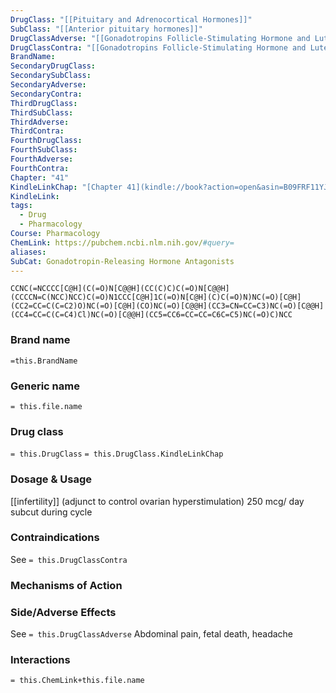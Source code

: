 ```yaml
---
DrugClass: "[[Pituitary and Adrenocortical Hormones]]"
SubClass: "[[Anterior pituitary hormones]]"
DrugClassAdverse: "[[Gonadotropins Follicle-Stimulating Hormone and Luteinizing Hormone#Adverse Reactions]]"
DrugClassContra: "[[Gonadotropins Follicle-Stimulating Hormone and Luteinizing Hormone#Contraindications]]"
BrandName: 
SecondaryDrugClass: 
SecondarySubClass: 
SecondaryAdverse: 
SecondaryContra: 
ThirdDrugClass: 
ThirdSubClass: 
ThirdAdverse: 
ThirdContra: 
FourthDrugClass: 
FourthSubClass: 
FourthAdverse: 
FourthContra: 
Chapter: "41"
KindleLinkChap: "[Chapter 41](kindle://book?action=open&asin=B09FRF11YJ&location=23770)"
KindleLink: 
tags:
  - Drug
  - Pharmacology
Course: Pharmacology
ChemLink: https://pubchem.ncbi.nlm.nih.gov/#query=
aliases: 
SubCat: Gonadotropin-Releasing Hormone Antagonists
---
```

```smiles
CCNC(=NCCCC[C@H](C(=O)N[C@@H](CC(C)C)C(=O)N[C@@H](CCCCN=C(NCC)NCC)C(=O)N1CCC[C@H]1C(=O)N[C@H](C)C(=O)N)NC(=O)[C@H](CC2=CC=C(C=C2)O)NC(=O)[C@H](CO)NC(=O)[C@@H](CC3=CN=CC=C3)NC(=O)[C@@H](CC4=CC=C(C=C4)Cl)NC(=O)[C@@H](CC5=CC6=CC=CC=C6C=C5)NC(=O)C)NCC
```

### Brand name
`=this.BrandName`

### Generic name
`= this.file.name`

### Drug class 
`= this.DrugClass`
	`= this.DrugClass.KindleLinkChap`

### Dosage & Usage
[[infertility]] (adjunct to control ovarian hyperstimulation)
250 mcg/ day subcut during cycle

### Contraindications
See `= this.DrugClassContra`

### Mechanisms of Action


### Side/Adverse Effects
See `= this.DrugClassAdverse`
Abdominal pain, fetal death, headache

### Interactions

`= this.ChemLink+this.file.name`

